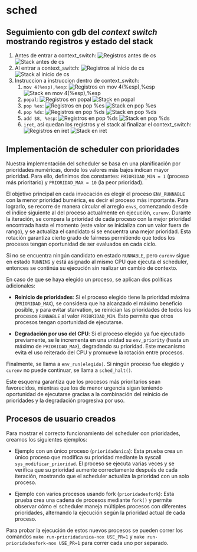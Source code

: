 # sched

## Seguimiento con gdb del *context switch* mostrando registros y estado del stack
1) Antes de entrar a context_switch:
![Registros antes de cs](imagenes_gdb/regs_inicio.png)
![Stack antes de cs](imagenes_gdb/stack_inicio.png)
2) Al entrar a context_switch:
![Registros al inicio de cs](imagenes_gdb/regs_ini_cs.png)
![Stack al inicio de cs](imagenes_gdb/stack_ini_cs.png)
3) Instruccion a instruccion dentro de context_switch:
   1) ```mov 4(%esp),%esp```:
   ![Registros en mov 4(%esp),%esp](imagenes_gdb/regs_popal.png)
   ![Stack en mov 4(%esp),%esp](imagenes_gdb/stack_popal.png)
   2) ```popal```:
   ![Registros en popal](imagenes_gdb/regs_pop1.png)
   ![Stack en popal](imagenes_gdb/stack_pop1.png)
   3) ```pop %es```:
   ![Registros en pop %es](imagenes_gdb/regs_pop2.png)
   ![Stack en pop %es](imagenes_gdb/stack_pop2.png)
   4) ```pop %ds```:
   ![Registros en pop %ds](imagenes_gdb/regs_add.png)
   ![Stack en pop %ds](imagenes_gdb/stack_add.png)
   5) ```add $8, %esp```:
   ![Registros en pop %ds](imagenes_gdb/regs_iret.png)
   ![Stack en pop %ds](imagenes_gdb/stack_iret.png)
   6) ```iret```, asi quedan los registros y el stack al finalizar el context_switch:
   ![Registros en iret](imagenes_gdb/regs_fin.png)
   ![Stack en iret](imagenes_gdb/stack_fin.png)



## Implementación de scheduler con prioridades
Nuestra implementación del scheduler se basa en una planificación por prioridades numéricas, donde los valores más bajos indican mayor prioridad. Para ello, definimos dos constantes: `PRIORIDAD_MIN = 1` (proceso más prioritario) y `PRIORIDAD_MAX = 10` (la peor prioridad).

El objetivo principal en cada invocación es elegir el proceso `ENV_RUNNABLE` con la menor prioridad bumérica, es decir el proceso más importante. Para lograrlo, se recorre de manera circular el arreglo `envs`, comenzando desde el índice siguiente al del proceso actualmente en ejecución, `curenv`. Durante la iteración, se compara la prioridad de cada proceso con la mejor prioridad encontrada hasta el momento (este valor se inicializa con un valor fuera de rango), y se actualiza el candidato si se encuentra una mejor prioridad. Esta rotación garantiza cierto grado de fairness permitiendo que todos los procesos tengan oportunidad de ser evaluados en cada ciclo.

Si no se encuentra ningún candidato en estado `RUNNABLE`, pero `curenv` sigue en estado `RUNNING` y está asignado al mismo CPU que ejecuta el scheduler, entonces se continúa su ejecución sin realizar un cambio de contexto.

En caso de que se haya elegido un proceso, se aplican dos políticas adicionales:

- **Reinicio de prioridades**:
Si el proceso elegido tiene la prioridad máxima (`PRIORIDAD_MAX`), se considera que ha alcanzado el máximo beneficio posible, y para evitar starvation, se reinician las prioridades de todos los procesos `RUNNABLE` al valor `PRIORIDAD_MIN`. Esto permite que otros procesos tengan oportunidad de ejecutarse.

- **Degradación por uso del CPU**:
Si el proceso elegido ya fue ejecutado previamente, se le incrementa en una unidad su `env_priority` (hasta un máximo de `PRIORIDAD_MAX`), degradando su prioridad. Este mecanismo evita el uso reiterado del CPU y promueve la rotación entre procesos.

Finalmente, se llama a `env_run(elegido)`. Si ningún proceso fue elegido y `curenv` no puede continuar, se llama a `sched_halt()`.

Este esquema garantiza que los procesos más prioritarios sean favorecidos,  mientras que los de menor urgencia sigan teniendo oportunidad de ejecutarse gracias a la combinación del reinicio de prioridades y la degradación progresiva por uso.

## Procesos de usuario creados

Para mostrar el correcto funcionamiento del scheduler con prioridades, creamos los siguientes ejemplos:

- Ejemplo con un único proceso (`prioridadunica`): Esta prueba crea un único proceso que modifica su prioridad mediante la syscall `sys_modificar_prioridad`. El proceso se ejecuta varias veces y se verifica que su prioridad aumente correctamente después de cada iteración, mostrando que el scheduler actualiza la prioridad con un solo proceso.

- Ejemplo con varios procesos usando fork (`prioridadesfork`): Esta prueba crea una cadena de procesos mediante `fork()` y permite observar cómo el scheduler maneja múltiples procesos con diferentes prioridades, alternando la ejecución según la prioridad actual de cada proceso.

Para probar la ejecución de estos nuevos procesos se pueden correr los comandos `make run-prioridadunica-nox USE_PR=1` y `make run-prioridadesfork-nox USE_PR=1` para correr cada uno por separado.